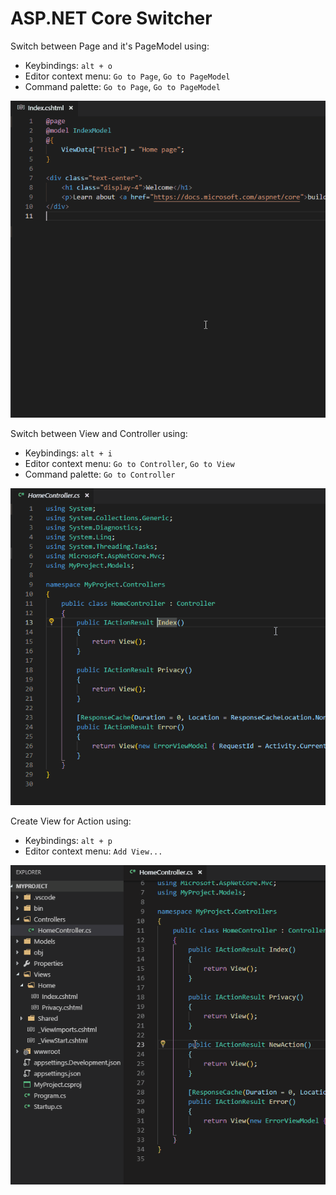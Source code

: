 # ASP.NET Core Switcher

Switch between Page and it's PageModel using:
- Keybindings: `alt + o`
- Editor context menu: `Go to Page`, `Go to PageModel`
- Command palette: `Go to Page`, `Go to PageModel`

![Razor Pages Example](img/razor-pages.gif)

Switch between View and Controller using:
- Keybindings: `alt + i`
- Editor context menu: `Go to Controller`, `Go to View`
- Command palette: `Go to Controller`

![MVC Switch Example](img/mvc-switch.gif)

Create View for Action using:
- Keybindings: `alt + p`
- Editor context menu: `Add View...`

![MVC Add View Example](img/mvc-add-view.gif)
